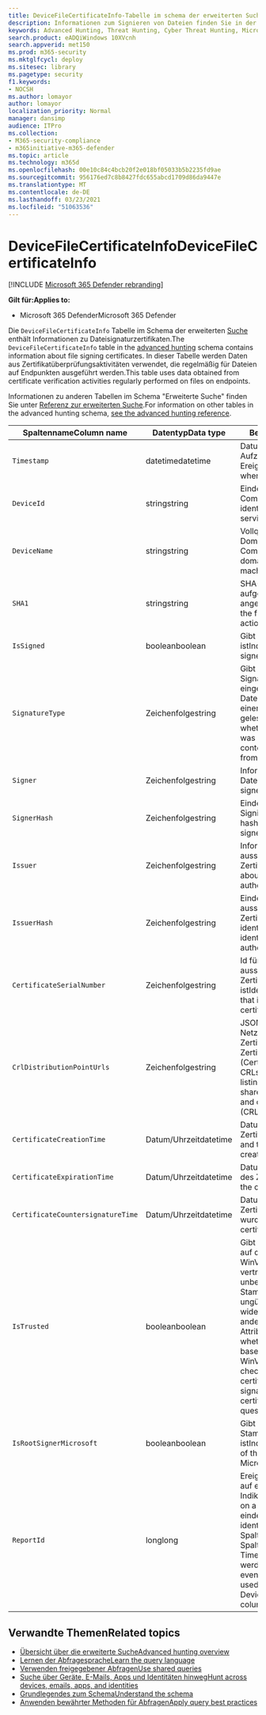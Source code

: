 ```yaml
---
title: DeviceFileCertificateInfo-Tabelle im schema der erweiterten Suche
description: Informationen zum Signieren von Dateien finden Sie in der DeviceFileCertificateInfo-Tabelle des schemas für die erweiterte Suche.
keywords: Advanced Hunting, Threat Hunting, Cyber Threat Hunting, Microsoft Threat Protection, microsoft 365, mtp, m365, search, query, telemetry, schema reference, kusto, table, column, data type, digital signature, certificate, file signing, DeviceFileCertificateInfo
search.product: eADQiWindows 10XVcnh
search.appverid: met150
ms.prod: m365-security
ms.mktglfcycl: deploy
ms.sitesec: library
ms.pagetype: security
f1.keywords:
- NOCSH
ms.author: lomayor
author: lomayor
localization_priority: Normal
manager: dansimp
audience: ITPro
ms.collection:
- M365-security-compliance
- m365initiative-m365-defender
ms.topic: article
ms.technology: m365d
ms.openlocfilehash: 00e10c84c4bcb20f2e018bf05033b5b2235fd9ae
ms.sourcegitcommit: 956176ed7c8b8427fdc655abcd1709d86da9447e
ms.translationtype: MT
ms.contentlocale: de-DE
ms.lasthandoff: 03/23/2021
ms.locfileid: "51063536"
---
```

# <a name="devicefilecertificateinfo"></a><span data-ttu-id="842ea-104">DeviceFileCertificateInfo</span><span class="sxs-lookup"><span data-stu-id="842ea-104">DeviceFileCertificateInfo</span></span>

[!INCLUDE [Microsoft 365 Defender rebranding](../includes/microsoft-defender.md)]


<span data-ttu-id="842ea-105">**Gilt für:**</span><span class="sxs-lookup"><span data-stu-id="842ea-105">**Applies to:**</span></span>
- <span data-ttu-id="842ea-106">Microsoft 365 Defender</span><span class="sxs-lookup"><span data-stu-id="842ea-106">Microsoft 365 Defender</span></span>

<span data-ttu-id="842ea-107">Die `DeviceFileCertificateInfo` Tabelle im Schema der erweiterten [Suche](advanced-hunting-overview.md) enthält Informationen zu Dateisignaturzertifikaten.</span><span class="sxs-lookup"><span data-stu-id="842ea-107">The `DeviceFileCertificateInfo` table in the [advanced hunting](advanced-hunting-overview.md) schema contains information about file signing certificates.</span></span> <span data-ttu-id="842ea-108">In dieser Tabelle werden Daten aus Zertifikatüberprüfungsaktivitäten verwendet, die regelmäßig für Dateien auf Endpunkten ausgeführt werden.</span><span class="sxs-lookup"><span data-stu-id="842ea-108">This table uses data obtained from certificate verification activities regularly performed on files on endpoints.</span></span>

<span data-ttu-id="842ea-109">Informationen zu anderen Tabellen im Schema "Erweiterte Suche" finden Sie unter [Referenz zur erweiterten Suche](advanced-hunting-schema-tables.md).</span><span class="sxs-lookup"><span data-stu-id="842ea-109">For information on other tables in the advanced hunting schema, [see the advanced hunting reference](advanced-hunting-schema-tables.md).</span></span>

| <span data-ttu-id="842ea-110">Spaltenname</span><span class="sxs-lookup"><span data-stu-id="842ea-110">Column name</span></span> | <span data-ttu-id="842ea-111">Datentyp</span><span class="sxs-lookup"><span data-stu-id="842ea-111">Data type</span></span> | <span data-ttu-id="842ea-112">Beschreibung</span><span class="sxs-lookup"><span data-stu-id="842ea-112">Description</span></span> |
|-------------|-----------|-------------|
| `Timestamp` | <span data-ttu-id="842ea-113">datetime</span><span class="sxs-lookup"><span data-stu-id="842ea-113">datetime</span></span> | <span data-ttu-id="842ea-114">Datum und Uhrzeit der Aufzeichnung des Ereignisses</span><span class="sxs-lookup"><span data-stu-id="842ea-114">Date and time when the event was recorded</span></span> |
| `DeviceId` | <span data-ttu-id="842ea-115">string</span><span class="sxs-lookup"><span data-stu-id="842ea-115">string</span></span> | <span data-ttu-id="842ea-116">Eindeutiger Bezeichner für den Computer im Dienst</span><span class="sxs-lookup"><span data-stu-id="842ea-116">Unique identifier for the machine in the service</span></span> |
| `DeviceName` | <span data-ttu-id="842ea-117">string</span><span class="sxs-lookup"><span data-stu-id="842ea-117">string</span></span> | <span data-ttu-id="842ea-118">Vollqualifizierter Domänenname (FQDN) des Computers</span><span class="sxs-lookup"><span data-stu-id="842ea-118">Fully qualified domain name (FQDN) of the machine</span></span> |
| `SHA1` | <span data-ttu-id="842ea-119">string</span><span class="sxs-lookup"><span data-stu-id="842ea-119">string</span></span> | <span data-ttu-id="842ea-120">SHA-1 der Datei, auf die die aufgezeichnete Aktion angewendet wurde</span><span class="sxs-lookup"><span data-stu-id="842ea-120">SHA-1 of the file that the recorded action was applied to</span></span> |
| `IsSigned` | <span data-ttu-id="842ea-121">boolean</span><span class="sxs-lookup"><span data-stu-id="842ea-121">boolean</span></span> | <span data-ttu-id="842ea-122">Gibt an, ob die Datei signiert ist</span><span class="sxs-lookup"><span data-stu-id="842ea-122">Indicates whether the file is signed</span></span> |
| `SignatureType` | <span data-ttu-id="842ea-123">Zeichenfolge</span><span class="sxs-lookup"><span data-stu-id="842ea-123">string</span></span> | <span data-ttu-id="842ea-124">Gibt an, ob Signaturinformationen als eingebetteter Inhalt in der Datei selbst gelesen oder aus einer externen Katalogdatei gelesen wurden</span><span class="sxs-lookup"><span data-stu-id="842ea-124">Indicates whether signature information was read as embedded content in the file itself or read from an external catalog file</span></span> |
| `Signer` | <span data-ttu-id="842ea-125">Zeichenfolge</span><span class="sxs-lookup"><span data-stu-id="842ea-125">string</span></span> | <span data-ttu-id="842ea-126">Informationen zum Signier der Datei</span><span class="sxs-lookup"><span data-stu-id="842ea-126">Information about the signer of the file</span></span> |
| `SignerHash` | <span data-ttu-id="842ea-127">Zeichenfolge</span><span class="sxs-lookup"><span data-stu-id="842ea-127">string</span></span> | <span data-ttu-id="842ea-128">Eindeutiger Hashwert, der den Signier identifiziert</span><span class="sxs-lookup"><span data-stu-id="842ea-128">Unique hash value identifying the signer</span></span> |
| `Issuer` | <span data-ttu-id="842ea-129">Zeichenfolge</span><span class="sxs-lookup"><span data-stu-id="842ea-129">string</span></span> | <span data-ttu-id="842ea-130">Informationen zur ausstellenden Zertifizierungsstelle</span><span class="sxs-lookup"><span data-stu-id="842ea-130">Information about the issuing certificate authority (CA)</span></span> |
| `IssuerHash` | <span data-ttu-id="842ea-131">Zeichenfolge</span><span class="sxs-lookup"><span data-stu-id="842ea-131">string</span></span> | <span data-ttu-id="842ea-132">Eindeutiger Hashwert, der die ausstellende Zertifizierungsstelle (Ca) identifiziert</span><span class="sxs-lookup"><span data-stu-id="842ea-132">Unique hash value identifying issuing certificate authority (CA)</span></span> |
| `CertificateSerialNumber` | <span data-ttu-id="842ea-133">Zeichenfolge</span><span class="sxs-lookup"><span data-stu-id="842ea-133">string</span></span> | <span data-ttu-id="842ea-134">Id für das Zertifikat, das für die ausstellende Zertifizierungsstelle eindeutig ist</span><span class="sxs-lookup"><span data-stu-id="842ea-134">Identifier for the certificate that is unique to the issuing certificate authority (CA)</span></span> |
| `CrlDistributionPointUrls` | <span data-ttu-id="842ea-135">Zeichenfolge</span><span class="sxs-lookup"><span data-stu-id="842ea-135">string</span></span> |  <span data-ttu-id="842ea-136">JSON-Array mit den URLs von Netzwerkfreigaben, die Zertifikate und Zertifikatsperrlisten (Certificate Revocation Lists, CRLs) enthalten</span><span class="sxs-lookup"><span data-stu-id="842ea-136">JSON array listing the URLs of network shares that contain certificates and certificate revocation lists (CRLs)</span></span> |
| `CertificateCreationTime` | <span data-ttu-id="842ea-137">Datum/Uhrzeit</span><span class="sxs-lookup"><span data-stu-id="842ea-137">datetime</span></span> | <span data-ttu-id="842ea-138">Datum und Uhrzeit, zu der das Zertifikat erstellt wurde</span><span class="sxs-lookup"><span data-stu-id="842ea-138">Date and time the certificate was created</span></span> |
| `CertificateExpirationTime` | <span data-ttu-id="842ea-139">Datum/Uhrzeit</span><span class="sxs-lookup"><span data-stu-id="842ea-139">datetime</span></span> | <span data-ttu-id="842ea-140">Datum und Uhrzeit des Ablaufs des Zertifikats</span><span class="sxs-lookup"><span data-stu-id="842ea-140">Date and time the certificate is set to expire</span></span> |
| `CertificateCountersignatureTime` | <span data-ttu-id="842ea-141">Datum/Uhrzeit</span><span class="sxs-lookup"><span data-stu-id="842ea-141">datetime</span></span> | <span data-ttu-id="842ea-142">Datum und Uhrzeit, zu der das Zertifikat gegensigniert wurde</span><span class="sxs-lookup"><span data-stu-id="842ea-142">Date and time the certificate was countersigned</span></span> |
| `IsTrusted` | <span data-ttu-id="842ea-143">boolean</span><span class="sxs-lookup"><span data-stu-id="842ea-143">boolean</span></span> | <span data-ttu-id="842ea-144">Gibt an, ob die Datei basierend auf den Ergebnissen der WinVerifyTrust-Funktion vertrauenswürdig ist, die nach unbekannten Stammzertifikatinformationen, ungültigen Signaturen, widerrufenen Zertifikaten und anderen fragwürdigen Attributen sucht.</span><span class="sxs-lookup"><span data-stu-id="842ea-144">Indicates whether the file is trusted based on the results of the WinVerifyTrust function, which checks for unknown root certificate information, invalid signatures, revoked certificates, and other questionable attributes</span></span> |
| `IsRootSignerMicrosoft` | <span data-ttu-id="842ea-145">boolean</span><span class="sxs-lookup"><span data-stu-id="842ea-145">boolean</span></span> | <span data-ttu-id="842ea-146">Gibt an, ob der Signier des Stammzertifikats Microsoft ist</span><span class="sxs-lookup"><span data-stu-id="842ea-146">Indicates whether the signer of the root certificate is Microsoft</span></span> |
| `ReportId` | <span data-ttu-id="842ea-147">long</span><span class="sxs-lookup"><span data-stu-id="842ea-147">long</span></span> | <span data-ttu-id="842ea-148">Ereignisbezeichner basierend auf einem Repeating-Indikator.</span><span class="sxs-lookup"><span data-stu-id="842ea-148">Event identifier based on a repeating counter.</span></span> <span data-ttu-id="842ea-149">Um eindeutige Ereignisse zu identifizieren, muss diese Spalte in Verbindung mit den Spalten DeviceName und Timestamp verwendet werden.</span><span class="sxs-lookup"><span data-stu-id="842ea-149">To identify unique events, this column must be used in conjunction with the DeviceName and Timestamp columns.</span></span> | 

## <a name="related-topics"></a><span data-ttu-id="842ea-150">Verwandte Themen</span><span class="sxs-lookup"><span data-stu-id="842ea-150">Related topics</span></span>
- [<span data-ttu-id="842ea-151">Übersicht über die erweiterte Suche</span><span class="sxs-lookup"><span data-stu-id="842ea-151">Advanced hunting overview</span></span>](advanced-hunting-overview.md)
- [<span data-ttu-id="842ea-152">Lernen der Abfragesprache</span><span class="sxs-lookup"><span data-stu-id="842ea-152">Learn the query language</span></span>](advanced-hunting-query-language.md)
- [<span data-ttu-id="842ea-153">Verwenden freigegebener Abfragen</span><span class="sxs-lookup"><span data-stu-id="842ea-153">Use shared queries</span></span>](advanced-hunting-shared-queries.md)
- [<span data-ttu-id="842ea-154">Suche über Geräte, E-Mails, Apps und Identitäten hinweg</span><span class="sxs-lookup"><span data-stu-id="842ea-154">Hunt across devices, emails, apps, and identities</span></span>](advanced-hunting-query-emails-devices.md)
- [<span data-ttu-id="842ea-155">Grundlegendes zum Schema</span><span class="sxs-lookup"><span data-stu-id="842ea-155">Understand the schema</span></span>](advanced-hunting-schema-tables.md)
- [<span data-ttu-id="842ea-156">Anwenden bewährter Methoden für Abfragen</span><span class="sxs-lookup"><span data-stu-id="842ea-156">Apply query best practices</span></span>](advanced-hunting-best-practices.md)

